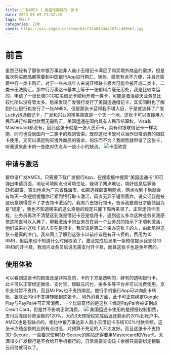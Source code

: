```yaml
---
title: 广发AMEX | 最值得拥有的一张卡
date: 2023-08-05 21:32:45
tags: 银行卡
categories: 日常
cover: https://pic.imgdb.cn/item/64cf34a01ddac507ccdd9ebf.jpg
---
```

# 前言
虽然已经有了那张中银万事达非人哉小玉借记卡满足了购买境外商品的需求，但是每次购买商品都需要到中国银行App进行购汇、转账，感觉有点不方便，并且还需要中行一类卡购汇，对于一些未成年人来说开银联卡极大可能会被开成二类卡，二类卡无法购汇，那中行万事达卡基本上等于一张塑料片毫无用处，我是比较幸运的，申请了一张长城CCG联名借记卡顺利开城一类卡，可能是激活那天业务员比较忙所以没有管太多。后来发现广发银行发行了美国运通借记卡，其实同时也了解到兴业银行也发行了一张AMEX，但是那张卡蓝得我不堪入目，于是就选择了广发Lucky运通借记卡，广发和兴业的审美简直是一个天一个地。这张卡可以直接用人民币进行结算付款而无需购汇，美国运通在国内具有人民币结算权，Visa和Mastercard都没有，因此这张卡就是一张人民币卡，具有和银联借记卡一样功能，同时也受到国内一二类卡的规则管束。既然这张卡既可以当作日常消费的银联卡使用，又可以满足购买境外商品的需求，何乐而不为？我顺势就申请了这张卡，听我道来此卡的一些绝对优点与一些小小的缺点。
![卡面欣赏](https://pic.imgdb.cn/item/64cf34a01ddac507ccdd9ebf.jpg)

## 申请与激活
要申请广发AMEX，只需要下载广发银行App，在搜索框中搜索“美国运通卡”即可弹出申请页面，地址可填网点也可填住址，我填了网点地址，填好信息后等待EMS邮寄，寄出地点为广东省珠海市。如果选择邮寄到网点，网点收到卡后就会有每天一条短信提醒你赶紧到银行取卡激活，简直无异于短信轰炸，说实话我是被这玩意烦得受不了才去领卡激活的。我周六去银行领卡，告诉我要周日才能领因为是“规定”，我也不知道哪来的这么奇葩的规定只能下周再来领了。正常走领卡流程，业务员再次不清楚这到底是借记卡还是信用卡，遇到这么多次这种业务员我感觉这简直可以入典了，帮我激活卡的业务员在另一个业务员的指示下才顺利激活，他们说来办这张卡的人实在是很少，我应该是第二个来办这张卡的人，由此见得这张卡是真的冷门。我从网上了解到这张卡以前应该是有开卡费的，费用为10 RMB，但后来也不知道什么时候取消了，激活完成后发来一条短信提示我支付10 RMB的开卡费，我询问业务员后说无需支付开卡费，而且这张卡也是免年费的。

## 使用体验
可以看到这张卡的颜值还是非常高的，卡的下方是透明的，鲜有的透明银行卡。
此卡可以正常绑定微信、支付宝、银联云闪付、拼多多等平台并可以消费使用，京东支付暂不支持，而且Mi Pay也不支持绑定。他行手机银行App可以向此卡转账，银联云闪付不支持转账到这张卡。
境外消费方面，此卡可正常绑定Google Play与PayPal并可正常消费，一个比较奇怪的是这张卡绑定PayPal会被识别成Credit Card，但是并不影响正常消费。
![](https://pic.imgdb.cn/item/64cf35541ddac507ccdf3ff8.jpg)
美国运通卡使用的是预授权制扣费，支付后冻结付款金额的120%，大约3天预授权完成后返还剩余的20%到账户中。AMEX也是有缺点的，相比中银万事达非人哉小玉借记卡冻结102%付款金额，这张卡冻结金额的比例有点过高，对预算不充足的人不太友好。而且这张卡不支持3D-Secure，一些要求使用3D-Secure的网站还得要用Mastercard和Visa卡。未满18岁广发银行是不会给开手机银行的，日常需要查询该卡余额只需要绑定银联云闪付就可以了。